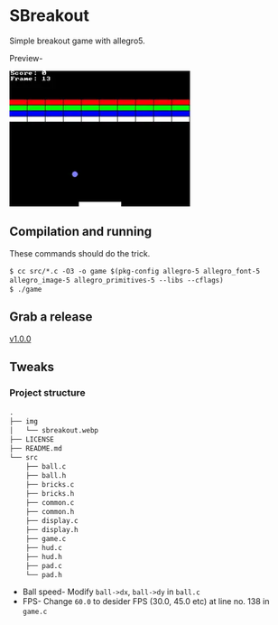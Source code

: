 # SBreakout

Simple breakout game with allegro5.

Preview-

![Game Preview](img/sbreakout.webp)

## Compilation and running

These commands should do the trick.

```
$ cc src/*.c -O3 -o game $(pkg-config allegro-5 allegro_font-5 allegro_image-5 allegro_primitives-5 --libs --cflags)
$ ./game
```

## Grab a release

[v1.0.0](https://github.com/swajeet01/sbreakout/releases/tag/v1.0.0)

## Tweaks

### Project structure

```
.
├── img
│   └── sbreakout.webp
├── LICENSE
├── README.md
└── src
    ├── ball.c
    ├── ball.h
    ├── bricks.c
    ├── bricks.h
    ├── common.c
    ├── common.h
    ├── display.c
    ├── display.h
    ├── game.c
    ├── hud.c
    ├── hud.h
    ├── pad.c
    └── pad.h
```

- Ball speed- Modify `ball->dx`, `ball->dy` in `ball.c`
- FPS- Change `60.0` to desider FPS (30.0, 45.0 etc) at line no. 138 in `game.c`
